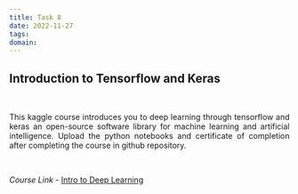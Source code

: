 ```yaml
---
title: Task 8
date: 2022-11-27
tags:
domain:
---
```


## Introduction to Tensorflow and Keras

<br>

<p align='justify'>
This kaggle course introduces you to deep learning through tensorflow and keras an open-source software library for machine learning and artificial intelligence. Upload the python notebooks and  certificate of completion after completing the course in github repository. 
</p>

<br>

*Course Link* -  [Intro to Deep Learning](https://www.kaggle.com/learn/intro-to-deep-learning)
